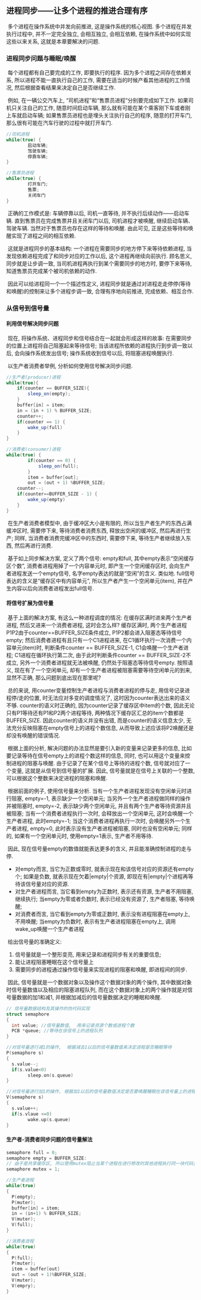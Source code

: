 ## 进程同步——让多个进程的推进合理有序

​		多个进程在操作系统中并发向前推进,  这是操作系统的核心视图.  多个进程在并发执行过程中,  并不一定完全独立,  会相互独立,  会相互依赖,  在操作系统中如何实现这些以来关系,  这就是本章要解决的问题.

### 进程同步问题与睡眠/唤醒

​		每个进程都有自己要完成的工作,  即要执行的程序.  因为多个进程之间存在依赖关系,  所以进程不能一直执行自己的工作,  需要在适当的时候产看其他进程的工作情况,  然后根据查看结果来决定自己是否继续工作.

​		例如,   在一辆公交汽车上,  “司机进程”和“售票员进程”分别要完成如下工作.  如果司机只关注自己的工作,  随意时间启动车辆,  那么就有可能在某个乘客刚下车或者刚上车就启动车辆;  如果售票员进程也是埋头关注执行自己的程序,  随意的打开车门,  那么很有可能在汽车行驶的过程中就打开车门.

```java
//司机进程
while(true) {
		启动车辆;
		驾驶车辆;
		停靠车辆;
}
```

```java
//售票员进程
while(true) {
		打开车门;
		售票;
		关闭车门
}
```

​		正确的工作模式是: 车辆停靠以后,  司机一直等待,  并不执行后续动作——启动车辆.  直到售票员在完成售票并且关闭车门以后,  司机进程才被唤醒,  继续启动车辆、驾驶车辆.  当然对于售票员也存在这样的等待和唤醒.  由此可见,  正是这些等待和唤醒实现了进程之间的相互依赖.

​		这就是进程同步的基本结构:  一个进程在需要同步的地方停下来等待依赖进程,  当发现依赖进程完成了和同步对应的工作以后,  这个进程再继续向前执行.  顾名思义,  同步就是让步调一致,  当司机进程再执行到某个需要同步的地方时,  要停下来等待,  知道售票员完成某个被司机依赖的动作.

​		因此可以给进程同一个一个描述性定义,  进程同步就是通过对进程走走停停(等待和唤醒)的控制来让多个进程步调一致,  合理有序地向前推进,  完成依赖、相互合作.

### 从信号到信号量

#### 利用信号解决同步问题

​		现在,  将操作系统、进程同步和信号结合在一起就会形成这样的故事:  在需要同步的位置上进程将自己阻塞起来等待信号;  当该进程所依赖的进程执行到步调一致以后,  会向操作系统发出信号;  操作系统收到信号以后,  将阻塞进程唤醒执行.

​		以生产者消费者举例,  分析如何使用信号解决同步问题.

```java
//生产者(producer)进程
while(true){
	if(counter == BUFFER_SIZE){
		sleep_on(empty);
	}
	buffer[in] = item;
	in = (in + 1) % BUFFER_SIZE;
	counter++;
	if(counter == 1) {
		wake_up(full)
	}
}
```

```java
//消费者(consumer)进程
while(true) {
		if(counter == 0) {
			sleep_on(full);
		}
		item = buffer[out];
		out = (out + 1) %BUFFER_SIZE;
    counter--;
    if(counter==BUFFER_SIZE - 1) {
    	wake_up(empty)
    }
}	
```

​		在生产者消费者模型中,  由于缓冲区大小是有限的,  所以当生产者生产的东西占满缓冲区时,  需要停下来,  等待消费者消费东西,  释放出空闲的缓冲区,  然后再进行生产;  同样,  当消费者消费完缓冲区中的东西时,  需要停下来,  等待生产者继续放入东西,  然后再进行消费.

​		基于如上同步解决方案,  定义了两个信号: empty和full,  其中empty表示“空闲缓存区个数”,  消费者进程用掉了一个内容单元时,  即产生一个空闲缓存区时,  会向生产者进程发送一个empty信号,    名字empty表达的就是“空闲”的含义.  类似地.  full信号表达的含义是“缓存区中有内容单元”,  所以生产者产生一个空闲单元(item),  并在产生内容以后向消费者进程发出full信号.

#### 将信号扩展为信号量

​		基于上面的解决方案,  有这么一种进程调度的情况:  在缓存区满时进来两个生产者进程,  然后又进来一个消费者进程,  这时会怎么样?  缓存区满时,  两个生产者进程P1P2由于counter==BUFFER_SIZE条件成立,  P1P2都会进入阻塞态等待信号empty; 然后消费者进程有且只有一个C1进程进来,  在C1循环执行一次消费一个内容单元(item)时,  判断条件counter == BUFFER_SIZE-1, C1会唤醒一个生产者进程; C1进程在循环执行第二次,  由于此时判断条件counter == BUFFER_SIZE-2不成立,  另外一个消费者进程就无法被唤醒,  仍然处于阻塞态等待信号empty.   按照语义,  现在有了一个空闲单元,  却有一个生产者进程被阻塞需要等待空闲单元的到来,  显然不正确,  那么问题到底出现在那里呢?

​		总的来说,  用counter变量控制生产者进程与消费者进程的停与走,  用信号记录进程停/走的位置,  时无法应对多变的调度情况了,  这时因为counter表达出来的语义不够.  counter的语义时正确的,  因为counter记录了缓存区中item的个数,  因此无论只有P1等待还有P1和P2两个进程等待,  两种情况下缓存区汇总的item个数都是BUFFER_SIZE.  因此counter的语义并没有出错,  而是counter的语义信息太少,  无法充分反映阻塞在empty信号上的进程个数信息,  从而导致上述应该将P2唤醒还是却没有唤醒的错误情况.

​		根据上面的分析,  解决问题的办法显然是要引入新的变量来记录更多的信息,  比如要记录等待在信号empty上的进程个数这样的信息,  同时,  也可以用这个变量来控制进程的阻塞与唤醒.  由于记录了在某个信号上等待的进程个数,  信号就对应了一个变量,  这就是从信号到信号量的扩展.  因此,  信号量就是在信号上关联的一个整数,  可以根据这个整数来决定进程的阻塞和唤醒.

​		根据前面的例子,  使用信号量来分析.  当有一个生产者进程发现没有空闲单元时进行阻塞,  empty=-1,  表示缺少一个空闲单元;  当另外一个生产者进程做同样的操作并被阻塞时,  empty=-2,  表示缺少两个空闲单元,  并且有两个生产者等待资源并且被阻塞;  当有一个消费者进程执行一次时,  会释放出一个空闲单元,  这时会唤醒一个生产者进程, 此时empty=-1;  当这个消费者进程再执行一次时,  会唤醒另外一个生产者进程,  empty=0,  此时表示没有生产者进程被阻塞,  同时也没有空闲单元;  同样的,  如果有一个空闲单元时,  使用empty=1表示,  生产者不用等待.

​		因此,  现在信号量empty的数值就能表达更多的含义,  并且能准确控制进程的走与停.

- 对empty而言,  当它为正数或零时,  就表示现在和该信号对应的资源还有empty个;  如果是负数,  就表示现在欠着|empty|个资源,  即现在有|empty|个进程再等待该信号量对应的资源.
- 对生产者进程而言, 当它看到empty为正数时,  表示还有资源,  生产者不用阻塞,  继续执行;  当empty为零或者负数时,  表示已经没有资源了,  生产者阻塞,  等待唤醒;
- 对消费者而言,  当它看到empty为零或正数时,  表示没有进程阻塞在empty上,  不用唤醒;  当empty为负数时,  表示有生产者进程阻塞在empty上,  调用wake_up唤醒一个生产者进程

​            给出信号量的准确定义:

1. 信号量就是一个整形变亮,  用来记录和进程同步有关的重要信息;
2. 能让进程阻塞睡眠在这个信号量上
3. 需要同步的进程通过操作信号量来实现进程的阻塞和唤醒,  即进程间的同步.

​         因此,  信号量就是一个数据对象以及操作这个数据对象的两个操作,  其中数据对象时信号量数值以及相应的阻塞进程队列,  而在这个数据对象上的两个操作就是对信号量数据的加1和减1,  并根据加减后的信号量数据决定的睡眠和唤醒.

```c
// 信号量数据结构及其操作的伪代码实现	
struct semaphore
{
  int value; //信号量数值,  用来记录资源个数或进程个数
  PCB *queue; //等待在该信号上的进程队列
}

//对信号量进行减1的操作,  根据减去1以后的信号量数值来决定进程是否睡眠等待
P(semaphore s) 
{
  s.value--;
  if(s.value<0)
    	sleep.on(s.queue)
}

//对信号量进行加1的操作, 根据加1以后的信号量数值决定是否要唤醒睡眠在该信号量上的进程
V(semaphore s) 
{
  s.value++;
  if(s.vlaue <=0)
    	wake.up(s.queue)
}
```

#### 生产者-消费者同步问题的信号量解法

```c
semaphore full = 0;
semaphore empty = BUFFER_SIZE:
// 由于是共享缓存区, 所以使用mutex阻止当某个进程在进行修改时其他进程执行同一块代码; 当mutex是0时, 其他进程只能被阻塞, 等待被唤醒
semaphore mutex = 1;

//生产者进程
while(true) 
{
  P(empty);
  P(muter);
  buffer[in] = item;
  in = (in+1) % BUFFER_SIZE;
  V(muter);
  V(full);
}

//消费者进程
while(true)
{
  P(full);
  P(muter);
  item = buffer[out]
  out = (out + 1)%BUFFER_SIZE;
  V(muter);
  V(empry);
}
```

## 